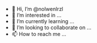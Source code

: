 - 👋 Hi, I’m @nolwenlrzl
- 👀 I’m interested in ...
- 🌱 I’m currently learning ...
- 💞️ I’m looking to collaborate on ...
- 📫 How to reach me ...

<!---
nolwenlrzl/nolwenlrzl is a ✨ special ✨ repository because its `README.md` (this file) appears on your GitHub profile.
You can click the Preview link to take a look at your changes.
--->
